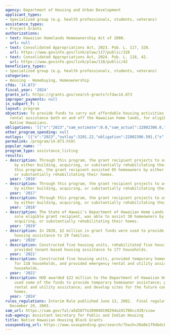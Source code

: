 ```yaml
---
agency: Department of Housing and Urban Development
applicant_types:
- Specialized group (e.g. health professionals, students, veterans)
assistance_types:
- Project Grants
authorizations:
- text: Hawaiian Homelands Homeownership Act of 2000.
  url: null
- text: Consolidated Appropriations Act, 2023. Pub. L. 117, 328.
  url: https://www.govinfo.gov/link/plaw/117/public/328
- text: Consolidated Appropriations Act, 2024. Pub. L. 118, 42.
  url: https://www.govinfo.gov/link/plaw/118/public/42
beneficiary_types:
- Specialized group (e.g. health professionals, students, veterans)
categories:
- Housing - Homebuying, Homeownership
cfda: '14.873'
fiscal_year: '2024'
grants_url: https://grants.gov/search-grants?cfda=14.873
improper_payments: null
is_subpart_f: 1
layout: program
objective: To provide funds to carry out affordable housing activities, including
  rental assistance both on and off the Hawaiian home lands, for eligible low-income
  Native Hawaiians.
obligations: '[{"x":"2023","sam_estimate":0.0,"sam_actual":22802306.0,"usa_spending_actual":22802306.59},{"x":"2024","sam_estimate":0.0,"sam_actual":22300000.0,"usa_spending_actual":22300000.0},{"x":"2025","sam_estimate":0.0,"sam_actual":22300000.0,"usa_spending_actual":0.0}]'
other_program_spending: null
outlays: '[{"x":"2023","outlay":3201.22,"obligation":22802306.59},{"x":"2024","outlay":0.0,"obligation":22300000.0},{"x":"2025","outlay":0.0,"obligation":0.0}]'
permalink: /program/14.873.html
popular_name: ''
program_type: assistance_listing
results:
- description: Through this program, the grant recipient projects to assist 30 homeowners
    by either building, acquiring, or substantially rehabilitating their homes. Through
    this program, the grant recipient assisted 65 homeowners by either building, acquiring,
    or substantially rehabilitating their homes.
  year: '2016'
- description: Through this program, the grant recipient projects to assist 65 homeowners
    by either building, acquiring, or substantially rehabilitating their homes.
  year: '2017'
- description: Through this program, the grant recipient projects to assist 30 homeowners
    by either building, acquiring, or substantially rehabilitating their homes.
  year: '2018'
- description: The State of Hawaii's Department of Hawaiian Home Lands (DHHL), the
    sole eligible grant recipient, was able to assist 30 homeowners by either building,
    acquiring, or substantially rehabilitating their homes.
  year: '2019'
- description: In 2020, $2 million in grant funds were used to provide tenant-based
    housing assistance to 29 families.
  year: '2020'
- description: Constructed five housing units, rehabilitated five housing units, and
    provided tenant-based housing assistance to 177 households.
  year: '2021'
- description: Constructed five housing units, provided temporary homeowner assistance
    for 218 households, and provided emergency rental and utility assistance for 231
    households.
  year: '2022'
- description: HUD awarded $22 million to the Department of Hawaiian Home Lands, which
    used some of the funds to provide temporary homeowner assistance; provide emergency
    rental and utility assistance; and develop sites for the future construction of
    homes.
  year: '2024'
rules_regulations: Interim Rule published June 13, 2002.  Final regulations effective
  December 29, 2003.
sam_url: https://sam.gov/fal/a5d2877e28904019829da191780cc439/view
sub-agency: Assistant Secretary for Public and Indian Housing
title: Native Hawaiian Housing Block Grants
usaspending_url: https://www.usaspending.gov/search/?hash=30a0e1f94bdcb08c450624a8f932fd12
---
```

